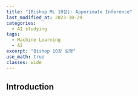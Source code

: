 ```yaml
---
title: "[Bishop ML 10장]: Apporimate Inference"
last_modified_at: 2023-10-29
categories:
  - AI studying
tags:
  - Machine Learning
  - AI
excerpt: "Bishop 10장 설명"
use_math: true
classes: wide
---
```


## Introduction
